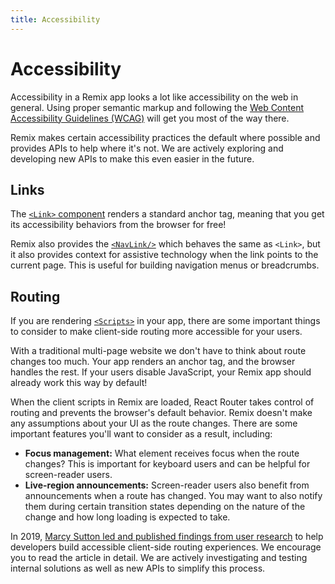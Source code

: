 ```yaml
---
title: Accessibility
---
```


# Accessibility

Accessibility in a Remix app looks a lot like accessibility on the web in general. Using proper semantic markup and following the [Web Content Accessibility Guidelines (WCAG)][wcag] will get you most of the way there.

Remix makes certain accessibility practices the default where possible and provides APIs to help where it's not. We are actively exploring and developing new APIs to make this even easier in the future.

## Links

The [`<Link>` component][link] renders a standard anchor tag, meaning that you get its accessibility behaviors from the browser for free!

Remix also provides the [`<NavLink/>`][navlink] which behaves the same as `<Link>`, but it also provides context for assistive technology when the link points to the current page. This is useful for building navigation menus or breadcrumbs.

## Routing

If you are rendering [`<Scripts>`][scripts] in your app, there are some important things to consider to make client-side routing more accessible for your users.

With a traditional multi-page website we don't have to think about route changes too much. Your app renders an anchor tag, and the browser handles the rest. If your users disable JavaScript, your Remix app should already work this way by default!

When the client scripts in Remix are loaded, React Router takes control of routing and prevents the browser's default behavior. Remix doesn't make any assumptions about your UI as the route changes. There are some important features you'll want to consider as a result, including:

- **Focus management:** What element receives focus when the route changes? This is important for keyboard users and can be helpful for screen-reader users.
- **Live-region announcements:** Screen-reader users also benefit from announcements when a route has changed. You may want to also notify them during certain transition states depending on the nature of the change and how long loading is expected to take.

In 2019, [Marcy Sutton led and published findings from user research][marcy-sutton-led-and-published-findings-from-user-research] to help developers build accessible client-side routing experiences. We encourage you to read the article in detail. We are actively investigating and testing internal solutions as well as new APIs to simplify this process.

[link]: ../components/link
[navlink]: ../components/nav-link
[scripts]: ../components/scripts
[wcag]: https://www.w3.org/WAI/standards-guidelines/wcag/
[marcy-sutton-led-and-published-findings-from-user-research]: https://www.gatsbyjs.com/blog/2019-07-11-user-testing-accessible-client-routing

